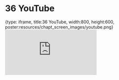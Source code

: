# 36 YouTube
 
{type: iframe, title:36 YouTube, width:800, height:600, poster:resources/chapt_screen_images/youtube.png}
![](https://datatrail-jhu.github.io/DataTrail_ReOrg/no_toc/youtube.html)
 

 

